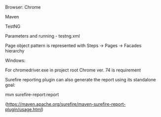 Browser: Chrome

Maven

TestNG

Parameters and running - testng.xml

Page object pattern is represented with Steps -> Pages -> Facades hierarchy


Windows:

For chromedriver.exe in project root Chrome ver. 74 is requirement


Surefire reporting plugin can also generate the report using its standalone goal:

mvn surefire-report:report

(https://maven.apache.org/surefire/maven-surefire-report-plugin/usage.html)